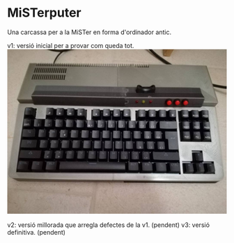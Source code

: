 # MiSTerputer
Una carcassa per a la MiSTer en forma d'ordinador antic.

v1: versió inicial per a provar com queda tot.
![v1_200mm](fotos/v1/IMG_20200505_113303.jpg?raw=true "v1_200mm")

v2: versió millorada que arregla defectes de la v1.
 (pendent)
v3: versió definitiva.
 (pendent)
